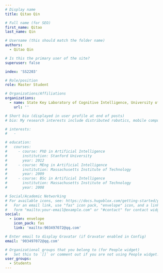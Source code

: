 ```yaml
---
# Display name
title: Qitao Qin

# Full name (for SEO)
first_name: Qitao
last_name: Qin

# Username (this should match the folder name)
authors:
  - Qitao Qin

# Is this the primary user of the site?
superuser: false

index: 'SS2203'

# Role/position
role: Master Student

# Organizations/Affiliations
organizations:
  - name: State Key Laboratory of Cognitive Intelligence, University of Science and Technology of China
    url: ''

# Short bio (displayed in user profile at end of posts)
# bio: My research interests include distributed robotics, mobile computing and programmable matter.

# interests:
#   - 

# education:
#   courses:
#     - course: PhD in Artificial Intelligence
#       institution: Stanford University
#       year: 2012
#     - course: MEng in Artificial Intelligence
#       institution: Massachusetts Institute of Technology
#       year: 2009
#     - course: BSc in Artificial Intelligence
#       institution: Massachusetts Institute of Technology
#       year: 2008

# Social/Academic Networking
# For available icons, see: https://docs.hugoblox.com/getting-started/page-builder/#icons
#   For an email link, use "fas" icon pack, "envelope" icon, and a link in the
#   form "mailto:your-email@example.com" or "#contact" for contact widget.
social:
  - icon: envelope
    icon_pack: fas
    link: 'mailto:903497072@qq.com'

# Enter email to display Gravatar (if Gravatar enabled in Config)
email: '903497072@qq.com'

# Organizational groups that you belong to (for People widget)
#   Set this to `[]` or comment out if you are not using People widget.
user_groups:
  - Students
---
```


